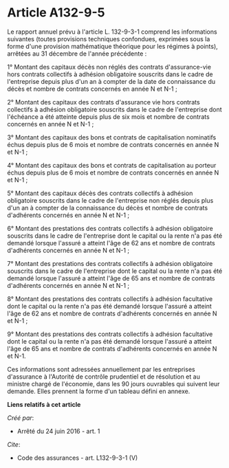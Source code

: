 # Article A132-9-5

Le rapport annuel prévu à l'article L. 132-9-3-1 comprend les informations suivantes (toutes provisions techniques
confondues, exprimées sous la forme d'une provision mathématique théorique pour les régimes à points), arrêtées au 31
décembre de l'année précédente : 

1° Montant des capitaux décès non réglés des contrats d'assurance-vie hors contrats collectifs à adhésion obligatoire
souscrits dans le cadre de l'entreprise depuis plus d'un an à compter de la date de connaissance du décès et nombre de
contrats concernés en année N et N-1 ; 

2° Montant des capitaux des contrats d'assurance vie hors contrats collectifs à adhésion obligatoire souscrits dans le cadre
de l'entreprise dont l'échéance a été atteinte depuis plus de six mois et nombre de contrats concernés en année N et N-1 ; 

3° Montant des capitaux des bons et contrats de capitalisation nominatifs échus depuis plus de 6 mois et nombre de contrats
concernés en année N et N-1 ; 

4° Montant des capitaux des bons et contrats de capitalisation au porteur échus depuis plus de 6 mois et nombre de contrats
concernés en année N et N-1 ; 

5° Montant des capitaux décès des contrats collectifs à adhésion obligatoire souscrits dans le cadre de l'entreprise non
réglés depuis plus d'un an à compter de la connaissance du décès et nombre de contrats d'adhérents concernés en année N et
N-1 ; 

6° Montant des prestations des contrats collectifs à adhésion obligatoire souscrits dans le cadre de l'entreprise dont le
capital ou la rente n'a pas été demandé lorsque l'assuré a atteint l'âge de 62 ans et nombre de contrats d'adhérents
concernés en année N et N-1 ; 

7° Montant des prestations des contrats collectifs à adhésion obligatoire souscrits dans le cadre de l'entreprise dont le
capital ou la rente n'a pas été demandé lorsque l'assuré a atteint l'âge de 65 ans et nombre de contrats d'adhérents
concernés en année N et N-1 ; 

8° Montant des prestations des contrats collectifs à adhésion facultative dont le capital ou la rente n'a pas été demandé
lorsque l'assuré a atteint l'âge de 62 ans et nombre de contrats d'adhérents concernés en année N et N-1 ; 

9° Montant des prestations des contrats collectifs à adhésion facultative dont le capital ou la rente n'a pas été demandé
lorsque l'assuré a atteint l'âge de 65 ans et nombre de contrats d'adhérents concernés en année N et N-1. 

Ces informations sont adressées annuellement par les entreprises d'assurance à l'Autorité de contrôle prudentiel et de
résolution et au ministre chargé de l'économie, dans les 90 jours ouvrables qui suivent leur demande. Elles prennent la forme
d'un tableau défini en annexe.

**Liens relatifs à cet article**

_Créé par_:

  - Arrêté du 24 juin 2016 - art. 1

_Cite_:

  - Code des assurances - art. L132-9-3-1 (V)
